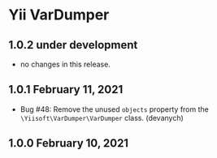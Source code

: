 # Yii VarDumper


## 1.0.2 under development

- no changes in this release.


## 1.0.1 February 11, 2021

- Bug #48: Remove the unused `objects` property from the `\Yiisoft\VarDumper\VarDumper` class. (devanych)

## 1.0.0 February 10, 2021
